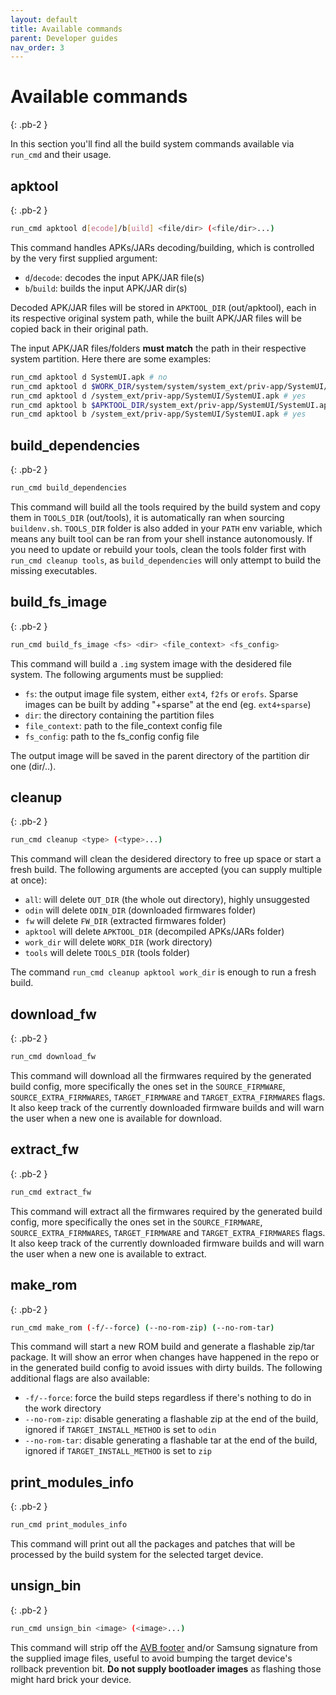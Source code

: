 ```yaml
---
layout: default
title: Available commands
parent: Developer guides
nav_order: 3
---
```


# Available commands
{: .pb-2 }

In this section you'll find all the build system commands available via `run_cmd` and their usage.

## apktool
{: .pb-2 }
```bash
run_cmd apktool d[ecode]/b[uild] <file/dir> (<file/dir>...)
```

This command handles APKs/JARs decoding/building, which is controlled by the very first supplied argument:
- `d`/`decode`: decodes the input APK/JAR file(s)
- `b`/`build`: builds the input APK/JAR dir(s)

Decoded APK/JAR files will be stored in `APKTOOL_DIR` (out/apktool), each in its respective original system path, while the built APK/JAR files will be copied back in their original path.

The input APK/JAR files/folders **must match** the path in their respective system partition. Here there are some examples:
```bash
run_cmd apktool d SystemUI.apk # no
run_cmd apktool d $WORK_DIR/system/system/system_ext/priv-app/SystemUI/SystemUI.apk # no
run_cmd apktool d /system_ext/priv-app/SystemUI/SystemUI.apk # yes
run_cmd apktool b $APKTOOL_DIR/system_ext/priv-app/SystemUI/SystemUI.apk # no
run_cmd apktool b /system_ext/priv-app/SystemUI/SystemUI.apk # yes
```

## build_dependencies
{: .pb-2 }
```bash
run_cmd build_dependencies
```

This command will build all the tools required by the build system and copy them in `TOOLS_DIR` (out/tools), it is automatically ran when sourcing `buildenv.sh`.
`TOOLS_DIR` folder is also added in your `PATH` env variable, which means any built tool can be ran from your shell instance autonomously.
If you need to update or rebuild your tools, clean the tools folder first with `run_cmd cleanup tools`, as `build_dependencies` will only attempt to build the missing executables.

## build_fs_image
{: .pb-2 }
```bash
run_cmd build_fs_image <fs> <dir> <file_context> <fs_config>
```

This command will build a `.img` system image with the desidered file system. The following arguments must be supplied:
- `fs`: the output image file system, either `ext4`, `f2fs` or `erofs`. Sparse images can be built by adding "+sparse" at the end (eg. `ext4+sparse`)
- `dir`: the directory containing the partition files
- `file_context`: path to the file_context config file
- `fs_config`: path to the fs_config config file

The output image will be saved in the parent directory of the partition dir one (dir/..).

## cleanup
{: .pb-2 }
```bash
run_cmd cleanup <type> (<type>...)
```

This command will clean the desidered directory to free up space or start a fresh build. The following arguments are accepted (you can supply multiple at once):
- `all`: will delete `OUT_DIR` (the whole out directory), highly unsuggested
- `odin` will delete `ODIN_DIR` (downloaded firmwares folder)
- `fw` will delete `FW_DIR` (extracted firmwares folder)
- `apktool` will delete `APKTOOL_DIR` (decompiled APKs/JARs folder)
- `work_dir` will delete `WORK_DIR` (work directory)
- `tools` will delete `TOOLS_DIR` (tools folder)

The command `run_cmd cleanup apktool work_dir` is enough to run a fresh build.

## download_fw
{: .pb-2 }
```bash
run_cmd download_fw
```

This command will download all the firmwares required by the generated build config, more specifically the ones set in the `SOURCE_FIRMWARE`, `SOURCE_EXTRA_FIRMWARES`, `TARGET_FIRMWARE` and `TARGET_EXTRA_FIRMWARES` flags.
It also keep track of the currently downloaded firmware builds and will warn the user when a new one is available for download.

## extract_fw
{: .pb-2 }
```bash
run_cmd extract_fw
```

This command will extract all the firmwares required by the generated build config, more specifically the ones set in the `SOURCE_FIRMWARE`, `SOURCE_EXTRA_FIRMWARES`, `TARGET_FIRMWARE` and `TARGET_EXTRA_FIRMWARES` flags.
It also keep track of the currently downloaded firmware builds and will warn the user when a new one is available to extract.

## make_rom
{: .pb-2 }
```bash
run_cmd make_rom (-f/--force) (--no-rom-zip) (--no-rom-tar)
```

This command will start a new ROM build and generate a flashable zip/tar package. It will show an error when changes have happened in the repo or in the generated build config to avoid issues with dirty builds.
The following additional flags are also available:
- `-f/--force`: force the build steps regardless if there's nothing to do in the work directory
- `--no-rom-zip`: disable generating a flashable zip at the end of the build, ignored if `TARGET_INSTALL_METHOD` is set to `odin`
- `--no-rom-tar`: disable generating a flashable tar at the end of the build, ignored if `TARGET_INSTALL_METHOD` is set to `zip`

## print_modules_info
{: .pb-2 }
```bash
run_cmd print_modules_info
```

This command will print out all the packages and patches that will be processed by the build system for the selected target device.

## unsign_bin
{: .pb-2 }
```bash
run_cmd unsign_bin <image> (<image>...)
```

This command will strip off the [AVB footer](https://android.googlesource.com/platform/external/avb/+/master/README.md#the-vbmeta-struct) and/or Samsung signature from the supplied image files, useful to avoid bumping the target device's rollback prevention bit.
**Do not supply bootloader images** as flashing those might hard brick your device.
